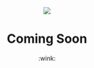 <div align="center" id="top"> 
<img src="./bega.png">

</br>

<h1 align="center">Coming Soon</h1>
:wink: